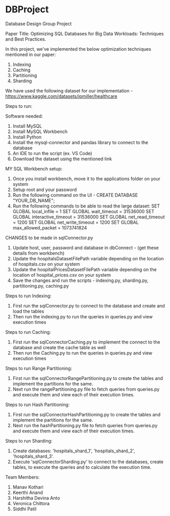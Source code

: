 # DBProject
Database Design Group Project

Paper Title: Optimizing SQL Databases for Big Data Workloads: Techniques and Best
Practices.

In this project, we've implemented the below optimization techniques mentioned in our paper:
1. Indexing
2. Caching
3. Partitioning
4. Sharding

We have used the following dataset for our implementation - https://www.kaggle.com/datasets/jpmiller/healthcare

Steps to run:

Software needed:
1. Install MySQL
2. Install MySQL Workbench
3. Install Python 
4. Install the mysql-connector and pandas library to connect to the database
5. An IDE to run the script (ex. VS Code)
6. Download the dataset using the mentioned link

MY SQL Workbench setup:
1. Once you install workbench, move it to the applications folder on your system
2. Setup root and your password
3. Run the following command on the UI - CREATE DATABASE "YOUR_DB_NAME";
4. Run the following commands to be able to read the large dataset:
    SET GLOBAL local_infile = 1
    SET GLOBAL wait_timeout = 31536000
    SET GLOBAL interactive_timeout = 31536000
    SET GLOBAL net_read_timeout = 1200
    SET GLOBAL net_write_timeout = 1200
    SET GLOBAL max_allowed_packet = 1073741824

CHANGES to be made in sqlConnector.py
1. Update host, user, password and database in dbConnect - (get these details from workbench)
2. Update the hospitalsDatasetFilePath variable depending on the location of hospitals.csv on your system
3. Update the hospitalPricesDatasetFilePath variable depending on the location of hospital_prices.csv on your system
4. Save the changes and run the scripts - indexing.py, sharding.py, partitioning.py, caching.py

Steps to run Indexing:
1. First run the sqlConnector.py to connect to the database and create and load the tables
2. Then run the indexing.py to run the queries in queries.py and view execution times
   
Steps to run Caching:

1. First run the sqlConnectorCaching.py to implement the connect to the database and create the cache table as well
2. Then run the Caching.py to run the queries in queries.py and view execution times

Steps to run Range Partitioning:

1. First run the sqlConnectorRangePartitioning.py to create the tables and implement the partitions for the same.
2. Next run the rangePartitioning.py file to fetch queries from queries.py and execute them and view each of their execution times.

Steps to run Hash Partitioning:

1. First run the sqlConnectorHashPartitioning.py to create the tables and implement the partitions for the same.
2. Next run the hashPartitioning.py file to fetch queries from queries.py and execute them and view each of their execution times.


Steps to run Sharding:
1. Create databases: 'hospitals_shard_1', 'hospitals_shard_2', 'hospitals_shard_3'.
2. Execute 'sqlConnectorSharding.py' to connect to the databases, create tables, to execute the queries and to calculate the execution time.


Team Members:
1. Manav Kothari
2. Keerthi Anand
3. Harshitha Devina Anto
4. Veronica Chittora
5. Siddhi Patil
